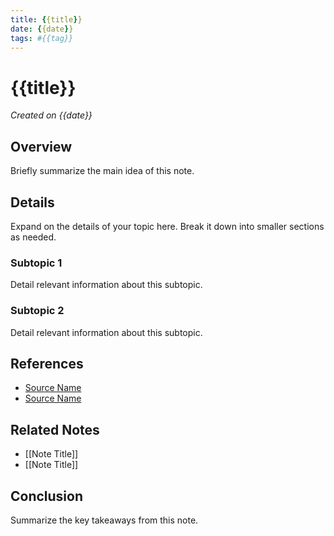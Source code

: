 ```yaml
---
title: {{title}}
date: {{date}}
tags: #{{tag}}
---
```


# {{title}}
*Created on {{date}}*

## Overview
Briefly summarize the main idea of this note.

## Details
Expand on the details of your topic here. Break it down into smaller sections as needed.

### Subtopic 1
Detail relevant information about this subtopic.

### Subtopic 2
Detail relevant information about this subtopic.

## References
- [Source Name](link)
- [Source Name](link)

## Related Notes
- [[Note Title]]
- [[Note Title]]

## Conclusion
Summarize the key takeaways from this note.

